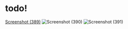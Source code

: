# todo!
[Screenshot (389)](https://github.com/apoorvapai/todo/assets/53962427/624ed61a-e39a-45ac-b190-ea1f813db233)
![Screenshot (390)](https://github.com/apoorvapai/todo/assets/53962427/50c77867-b223-4707-937f-f8d2c02feade)
![Screenshot (391)](https://github.com/apoorvapai/todo/assets/53962427/af2ba0ed-91e4-41e0-9c2f-485a13ac62e5)
